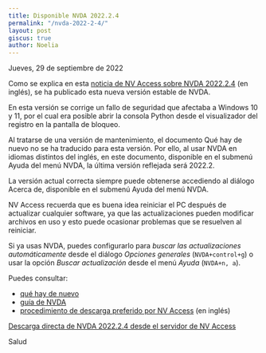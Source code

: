 ```yaml
---
title: Disponible NVDA 2022.2.4
permalink: "/nvda-2022-2-4/"
layout: post
giscus: true
author: Noelia
---
```


<footer>Jueves, 29 de septiembre de 2022</footer>

Como se explica en esta [noticia de NV Access sobre NVDA 2022.2.4](https://www.nvaccess.org/post/nvda-2022-2-4/) (en inglés), se ha publicado esta nueva versión estable de NVDA.

En esta versión se corrige un fallo de seguridad que afectaba a Windows 10 y 11, por el cual era posible abrir la consola Python desde el visualizador del registro en la pantalla de bloqueo.

Al tratarse de una versión de mantenimiento, el documento Qué hay de nuevo no se ha traducido para esta versión. Por ello, al usar NVDA en idiomas distintos del inglés, en este documento, disponible en el submenú Ayuda del menú NVDA, la última versión reflejada será 2022.2.

La versión actual correcta siempre puede obtenerse accediendo al diálogo Acerca de, disponible en el submenú Ayuda del menú NVDA.

NV Access recuerda que es buena idea reiniciar el PC después de actualizar cualquier software, ya que las actualizaciones pueden modificar archivos en uso y esto puede ocasionar problemas que se resuelven al reiniciar.

Si ya usas NVDA, puedes configurarlo para *buscar las actualizaciones automáticamente* desde el diálogo *Opciones generales* (`NVDA+control+g`) o usar la opción *Buscar actualización* desde el menú *Ayuda* (`NVDA+n, a`).

Puedes consultar:

- [qué hay de nuevo](https://nvdaes.github.io/changes.html)
- [guía de NVDA](https://nvdaes.github.io/userGuide.html)
- [procedimiento de descarga preferido por NV Access](https://groups.io/g/nvda-devel/message/45172) (en inglés)

[Descarga directa de NVDA 2022.2.4 desde el servidor de NV Access](http://www.nvaccess.org/download/nvda/releases/2022.2.4/nvda_2022.2.4.exe)

Salud
